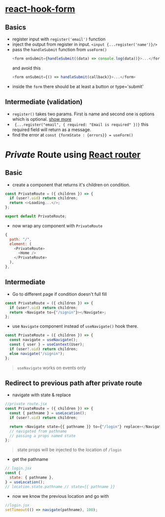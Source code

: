 # [react-hook-form](https://react-hook-form.com/)

## Basics

- register input with `register('email')` function
- inject the output from register in input. `<input {...register('name')}/>`
- pass the `handleSubmit` function from `useForm()`
  ```js
  <form onSubmit={handleSubmit((data) => console.log(data))}>...</form>
  ```
  and avoid this
  ```js
  <form onSubmit={() => handleSubmit(callback)}>...</form>
  ```
- inside the `form` there should be at least a button or type='submit'

## Intermediate (validation)

- `register()` takes two params. First is name and second one is options which is optional. [show more](./src/assets/Screenshot_1.png)
- ` {...register("email", { required: "Email is required" })}` this required field will return as a message.
- find the error at `const {formState : {errors}} = useForm()`

# _Private_ Route using [React router](https://reactrouter.com)

## Basic

- create a component that returns it's children on condition.

```js
const PrivateRoute = ({ children }) => {
  if (user?.uid) return children;
  return <>Loading...</>;
};

export default PrivateRoute;
```

- now wrap any component with `PrivateRoute`

```js
{
  path: "/",
  element: (
    <PrivateRoute>
      <Home />
    </PrivateRoute>
  ),
},
```

## Intermediate

- Go to different page if condition doesn't full fill

```js
const PrivateRoute = ({ children }) => {
  if (user?.uid) return children;
  return <Navigate to={"/signin"}></Navigate>;
};
```

- use `Navigate` component instead of `useNavigate()` hook there.

```js
const PrivateRoute = ({ children }) => {
  const navigate = useNavigate();
  const { user } = useContext(User);
  if (user?.uid) return children;
  else navigate("/signin");
};
```

> `useNavigate` works on events only

## Redirect to previous path after private route

- navigate with state & replace

```js
//private route.jsx
const PrivateRoute = ({ children }) => {
  const { pathname } = useLocation();
  if (user?.uid) return children;

  return <Navigate state={{ pathname }} to={"/login"} replace></Navigate>;
  // navigated from pathname
  // passing a props named state
};
```

> state props will be injected to the location of `/login`

- get the pathname

```js
// login.jsx
const {
  state: { pathname },
} = useLocation();
// location.state.pathname // state={{ pathname }}
```

- now we know the previous location and go with

```js
//login.jsx
setTimeout(() => navigate(pathname), 100);
```
